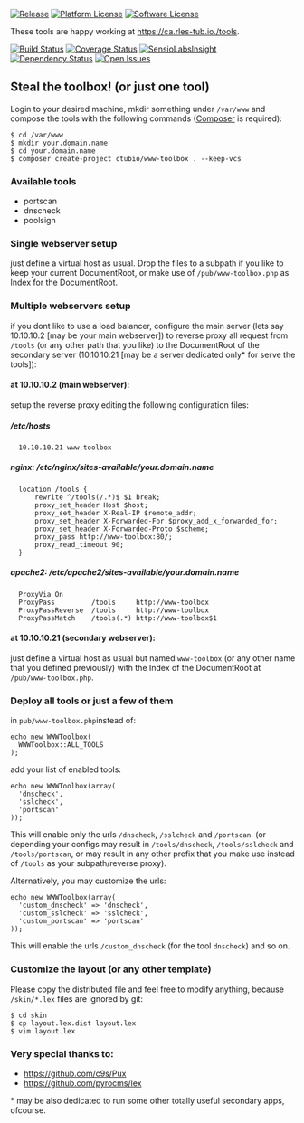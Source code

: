 [![Release](https://img.shields.io/packagist/vpre/ctubio/www-toolbox.svg?label=release)](https://packagist.org/packages/ctubio/www-toolbox)
[![Platform License](https://img.shields.io/badge/platform-unix--like-lightgray.svg)](https://www.gnu.org/)
[![Software License](https://img.shields.io/badge/license-MIT-111111.svg)](LICENSE)

These tools are happy working at https://ca.rles-tub.io./tools.

[![Build Status](https://img.shields.io/travis/ctubio/www-toolbox/master.svg?label=test%20suite)](https://travis-ci.org/ctubio/www-toolbox)
[![Coverage Status](https://img.shields.io/coveralls/ctubio/www-toolbox/master.svg?label=code%20coverage)](https://coveralls.io/r/ctubio/www-toolbox?branch=master)
[![SensioLabsInsight](https://img.shields.io/sensiolabs/i/8d716efb-1ffc-401e-83c5-d1a643e0fa97.svg)](https://insight.sensiolabs.com/projects/8d716efb-1ffc-401e-83c5-d1a643e0fa97)
[![Dependency Status](https://www.versioneye.com/user/projects/559752a8616634002100001b/badge.svg?style=flat)](https://www.versioneye.com/user/projects/559752a8616634002100001b)
[![Open Issues](https://img.shields.io/github/issues/ctubio/www-toolbox.svg)](https://github.com/ctubio/www-toolbox/issues)
## Steal the toolbox! (or just one tool)
Login to your desired machine, mkdir something under ```/var/www``` and compose the tools with the following commands ([Composer](https://getcomposer.org/doc/00-intro.md#installation-linux-unix-osx) is required):
```
$ cd /var/www
$ mkdir your.domain.name
$ cd your.domain.name
$ composer create-project ctubio/www-toolbox . --keep-vcs
```
### Available tools
 - portscan
 - dnscheck
 - poolsign

### Single webserver setup
just define a virtual host as usual. Drop the files to a subpath if you like to keep your current DocumentRoot, or make use of ```/pub/www-toolbox.php``` as Index for the DocumentRoot.

### Multiple webservers setup
if you dont like to use a load balancer, configure the main server (lets say 10.10.10.2 [may be your main webserver]) to reverse proxy all request from ```/tools``` (or any other path that you like) to the DocumentRoot of the secondary server (10.10.10.21 [may be a server dedicated only* for serve the tools]):
#### at 10.10.10.2 (main webserver):
setup the reverse proxy editing the following configuration files:
##### /etc/hosts
```
  10.10.10.21 www-toolbox
```
##### nginx: /etc/nginx/sites-available/your.domain.name
```
  location /tools {
      rewrite ^/tools(/.*)$ $1 break;
      proxy_set_header Host $host;
      proxy_set_header X-Real-IP $remote_addr;
      proxy_set_header X-Forwarded-For $proxy_add_x_forwarded_for;
      proxy_set_header X-Forwarded-Proto $scheme;
      proxy_pass http://www-toolbox:80/;
      proxy_read_timeout 90;
  }
```
##### apache2: /etc/apache2/sites-available/your.domain.name
```
  ProxyVia On
  ProxyPass         /tools     http://www-toolbox
  ProxyPassReverse  /tools     http://www-toolbox
  ProxyPassMatch    /tools(.*) http://www-toolbox$1
```
#### at 10.10.10.21 (secondary webserver):
just define a virtual host as usual but named ```www-toolbox``` (or any other name that you defined previously) with the Index of the DocumentRoot at ```/pub/www-toolbox.php```.

### Deploy all tools or just a few of them
in ```pub/www-toolbox.php```instead of:
```
echo new WWWToolbox(
  WWWToolbox::ALL_TOOLS
);
```
add your list of enabled tools:
```
echo new WWWToolbox(array(
  'dnscheck',
  'sslcheck',
  'portscan'
));
```
This will enable only the urls ```/dnscheck```, ```/sslcheck``` and ```/portscan```.
(or depending your configs may result in ```/tools/dnscheck```, ```/tools/sslcheck``` and ```/tools/portscan```, or may result in any other prefix that you make use instead of ```/tools``` as your subpath/reverse proxy).

Alternatively, you may customize the urls:
```
echo new WWWToolbox(array(
  'custom_dnscheck' => 'dnscheck',
  'custom_sslcheck' => 'sslcheck',
  'custom_portscan' => 'portscan'
));
```
This will enable the urls ```/custom_dnscheck``` (for the tool ```dnscheck```) and so on.
### Customize the layout (or any other template)
Please copy the distributed file and feel free to modify anything, because ```/skin/*.lex``` files  are ignored by git:
```
$ cd skin
$ cp layout.lex.dist layout.lex
$ vim layout.lex
```
### Very special thanks to:
- https://github.com/c9s/Pux
- https://github.com/pyrocms/lex

\* may be also dedicated to run some other totally useful secondary apps, ofcourse.
